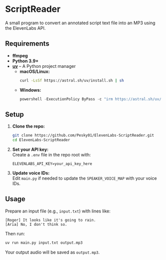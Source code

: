 # ScriptReader

A small program to convert an annotated script text file into an MP3 using the ElevenLabs API.

## Requirements

- **ffmpeg**
- **Python 3.9+**
- **[uv](https://github.com/astral-sh/uv)** – A Python project manager  
  - **macOS/Linux:**  
    ```bash
    curl -LsSf https://astral.sh/uv/install.sh | sh
    ```  
  - **Windows:**  
    ```powershell
    powershell -ExecutionPolicy ByPass -c "irm https://astral.sh/uv/install.ps1 | iex"
    ```

## Setup

1. **Clone the repo:**
   ```bash
   git clone https://github.com/Pesky01/ElevenLabs-ScriptReader.git
   cd ElevenLabs-ScriptReader
   ```

2. **Set your API key:**  
   Create a `.env` file in the repo root with:
   ```
   ELEVENLABS_API_KEY=your_api_key_here
   ```

3. **Update voice IDs:**  
   Edit `main.py` if needed to update the `SPEAKER_VOICE_MAP` with your voice IDs.

## Usage

Prepare an input file (e.g., `input.txt`) with lines like:
```
[Roger] It looks like it's going to rain.
[Aria] No, I don't think so.
```

Then run:
```bash
uv run main.py input.txt output.mp3
```

Your output audio will be saved as `output.mp3`.
